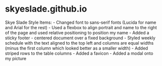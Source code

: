 # skyeslade.github.io
Skye Slade
Style Items:
    - Changed font to sans-serif fonts (Lucida for name and Arial for the rest)
    - Used a flexbox to align portrait and name to the right of the page and used relative positioning to position my name
    - Added a sticky footer
    - centered document over a fixed background
    - Styled weekly schedule with the text aligned to the top left and columns are equal widths (minus the first column which looked better as a smaller width)
    - Added striped rows to the table columns
    - Added a favicon
    - Added a modal onto my picture